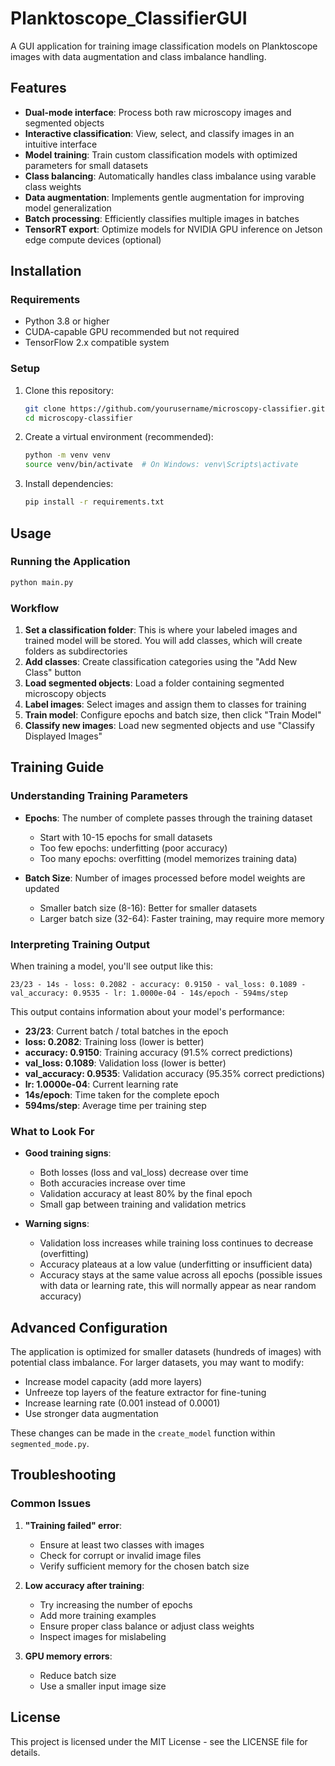 # Planktoscope_ClassifierGUI
A GUI application for training image classification models on Planktoscope images with data augmentation and class imbalance handling.



## Features

- **Dual-mode interface**: Process both raw microscopy images and segmented objects
- **Interactive classification**: View, select, and classify images in an intuitive interface
- **Model training**: Train custom classification models with optimized parameters for small datasets
- **Class balancing**: Automatically handles class imbalance using varable class weights
- **Data augmentation**: Implements gentle augmentation for improving model generalization
- **Batch processing**: Efficiently classifies multiple images in batches
- **TensorRT export**: Optimize models for NVIDIA GPU inference on Jetson edge compute devices (optional)

## Installation

### Requirements

- Python 3.8 or higher
- CUDA-capable GPU recommended but not required
- TensorFlow 2.x compatible system

### Setup

1. Clone this repository:
   ```bash
   git clone https://github.com/yourusername/microscopy-classifier.git
   cd microscopy-classifier
   ```

2. Create a virtual environment (recommended):
   ```bash
   python -m venv venv
   source venv/bin/activate  # On Windows: venv\Scripts\activate
   ```

3. Install dependencies:
   ```bash
   pip install -r requirements.txt
   ```

## Usage

### Running the Application

```bash
python main.py
```

### Workflow

1. **Set a classification folder**: This is where your labeled images and trained model will be stored. You will add classes, which will create folders as subdirectories
2. **Add classes**: Create classification categories using the "Add New Class" button
3. **Load segmented objects**: Load a folder containing segmented microscopy objects
4. **Label images**: Select images and assign them to classes for training
5. **Train model**: Configure epochs and batch size, then click "Train Model"
6. **Classify new images**: Load new segmented objects and use "Classify Displayed Images"

## Training Guide

### Understanding Training Parameters

- **Epochs**: The number of complete passes through the training dataset
  - Start with 10-15 epochs for small datasets
  - Too few epochs: underfitting (poor accuracy)
  - Too many epochs: overfitting (model memorizes training data)

- **Batch Size**: Number of images processed before model weights are updated
  - Smaller batch size (8-16): Better for smaller datasets
  - Larger batch size (32-64): Faster training, may require more memory

### Interpreting Training Output

When training a model, you'll see output like this:

```
23/23 - 14s - loss: 0.2082 - accuracy: 0.9150 - val_loss: 0.1089 - val_accuracy: 0.9535 - lr: 1.0000e-04 - 14s/epoch - 594ms/step
```

This output contains information about your model's performance:

- **23/23**: Current batch / total batches in the epoch
- **loss: 0.2082**: Training loss (lower is better)
- **accuracy: 0.9150**: Training accuracy (91.5% correct predictions)
- **val_loss: 0.1089**: Validation loss (lower is better)
- **val_accuracy: 0.9535**: Validation accuracy (95.35% correct predictions)
- **lr: 1.0000e-04**: Current learning rate
- **14s/epoch**: Time taken for the complete epoch
- **594ms/step**: Average time per training step

### What to Look For

- **Good training signs**:
  - Both losses (loss and val_loss) decrease over time
  - Both accuracies increase over time
  - Validation accuracy at least 80% by the final epoch
  - Small gap between training and validation metrics

- **Warning signs**:
  - Validation loss increases while training loss continues to decrease (overfitting)
  - Accuracy plateaus at a low value (underfitting or insufficient data)
  - Accuracy stays at the same value across all epochs (possible issues with data or learning rate, this will normally appear as near random accuracy)

## Advanced Configuration

The application is optimized for smaller datasets (hundreds of images) with potential class imbalance. For larger datasets, you may want to modify:

- Increase model capacity (add more layers)
- Unfreeze top layers of the feature extractor for fine-tuning
- Increase learning rate (0.001 instead of 0.0001)
- Use stronger data augmentation

These changes can be made in the `create_model` function within `segmented_mode.py`.

## Troubleshooting

### Common Issues

1. **"Training failed" error**:
   - Ensure at least two classes with images
   - Check for corrupt or invalid image files
   - Verify sufficient memory for the chosen batch size

2. **Low accuracy after training**:
   - Try increasing the number of epochs
   - Add more training examples
   - Ensure proper class balance or adjust class weights
   - Inspect images for mislabeling

3. **GPU memory errors**:
   - Reduce batch size
   - Use a smaller input image size

## License

This project is licensed under the MIT License - see the LICENSE file for details.

